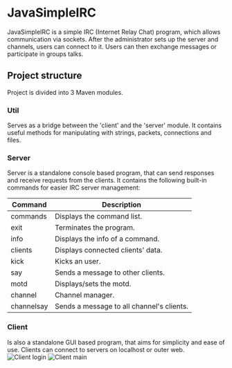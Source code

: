 # JavaSimpleIRC
JavaSimpleIRC is a simple IRC (Internet Relay Chat) program, which allows communication via sockets. After the administrator sets up the server and channels, users can connect to it. Users can then exchange messages or participate in groups talks.

## Project structure
Project is divided into 3 Maven modules.

### Util
Serves as a bridge between the 'client' and the 'server' module. It contains useful methods for manipulating with strings, packets, connections and files.
    
### Server
Server is a standalone console based program, that can send responses and receive requests from the clients. It contains the following built-in commands for easier IRC server management:  

| Command      | Description                                 |
| --- | --- |
| commands     | Displays the command list.                  |
| exit         | Terminates the program.                     |
| info         | Displays the info of a command.             |
| clients      | Displays connected clients' data.           |
| kick         | Kicks an user.                              |
| say          | Sends a message to other clients.           |
| motd         | Displays/sets the motd.                     |
| channel      | Channel manager.                            |
| channelsay   | Sends a message to all channel's clients.   |

### Client
Is also a standalone GUI based program, that aims for simplicity and ease of use. Clients can connect to servers on localhost or outer web.  
![Client login](https://i.imgur.com/a4JlBQ7.png)
![Client main](https://i.imgur.com/geSYkLt.png)